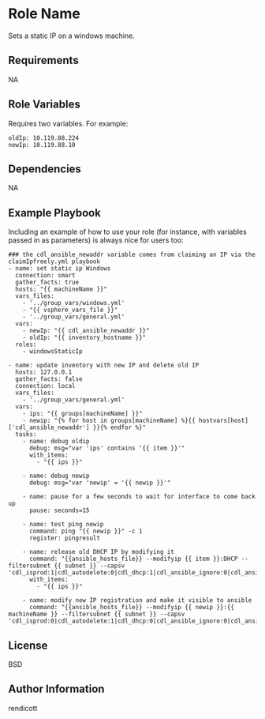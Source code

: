 Role Name
=========

Sets a static IP on a windows machine.

Requirements
------------

NA

Role Variables
--------------

Requires two variables. For example:
    
    oldIp: 10.119.88.224
    newIp: 10.119.88.10

Dependencies
------------

NA

Example Playbook
----------------

Including an example of how to use your role (for instance, with variables passed in as parameters) is always nice for users too:


    ### the cdl_ansible_newaddr variable comes from claiming an IP via the claimIpfreely.yml playbook
    - name: set static ip Windows
      connection: smart
      gather_facts: true
      hosts: "{{ machineName }}"
      vars_files:
        - '../group_vars/windows.yml'
        - "{{ vsphere_vars_file }}"
        - '../group_vars/general.yml'
      vars:
        - newIp: "{{ cdl_ansible_newaddr }}"
        - oldIp: "{{ inventory_hostname }}"
      roles:
        - windowsStaticIp

    - name: update inventory with new IP and delete old IP
      hosts: 127.0.0.1
      gather_facts: false
      connection: local
      vars_files:
        - '../group_vars/general.yml'
      vars: 
        - ips: "{{ groups[machineName] }}"
        - newip: "{% for host in groups[machineName] %}{{ hostvars[host]['cdl_ansible_newaddr'] }}{% endfor %}"
      tasks:
        - name: debug oldip
          debug: msg="var 'ips' contains '{{ item }}'"
          with_items:
            - "{{ ips }}"

        - name: debug newip
          debug: msg="var 'newip' = '{{ newip }}'"

        - name: pause for a few seconds to wait for interface to come back up
          pause: seconds=15

        - name: test ping newip
          command: ping "{{ newip }}" -c 1
          register: pingresult

        - name: release old DHCP IP by modifying it
          command: "{{ansible_hosts_file}} --modifyip {{ item }}:DHCP --filtersubnet {{ subnet }} --capsv 'cdl_isprod:1|cdl_autodelete:0|cdl_dhcp:1|cdl_ansible_ignore:0|cdl_ansible_newaddr:none'"
          with_items:
            - "{{ ips }}"

        - name: modify new IP registration and make it visible to ansible
          command: "{{ansible_hosts_file}} --modifyip {{ newip }}:{{ machineName }} --filtersubnet {{ subnet }} --capsv 'cdl_isprod:0|cdl_autodelete:1|cdl_dhcp:0|cdl_ansible_ignore:0|cdl_ansible_newaddr:none'"
 

License
-------

BSD

Author Information
------------------

rendicott
